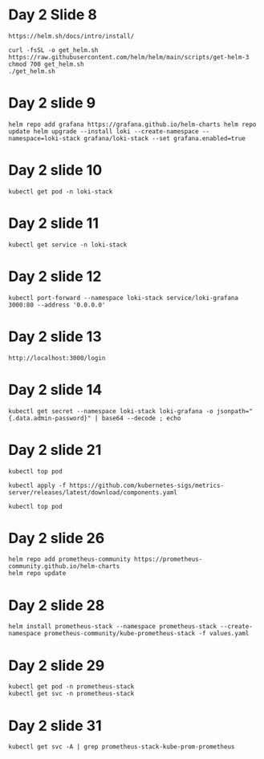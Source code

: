 # Day 2 Slide 8

```
https://helm.sh/docs/intro/install/

curl -fsSL -o get_helm.sh https://raw.githubusercontent.com/helm/helm/main/scripts/get-helm-3
chmod 700 get_helm.sh
./get_helm.sh
```

# Day 2 slide 9

`
helm repo add grafana https://grafana.github.io/helm-charts
helm repo update
helm upgrade --install loki --create-namespace --namespace=loki-stack grafana/loki-stack --set grafana.enabled=true
`

# Day 2 slide 10


```
kubectl get pod -n loki-stack
```

# Day 2 slide 11

`
kubectl get service -n loki-stack
`

# Day 2 slide 12

```
kubectl port-forward --namespace loki-stack service/loki-grafana 3000:80 --address '0.0.0.0'
```

# Day 2 slide 13

```
http://localhost:3000/login
```

# Day 2 slide 14

```
kubectl get secret --namespace loki-stack loki-grafana -o jsonpath="{.data.admin-password}" | base64 --decode ; echo
```

# Day 2 slide 21

```
kubectl top pod

kubectl apply -f https://github.com/kubernetes-sigs/metrics-server/releases/latest/download/components.yaml

kubectl top pod
```

# Day 2 slide 26

```
helm repo add prometheus-community https://prometheus-community.github.io/helm-charts
helm repo update

```

# Day 2 slide 28

```
helm install prometheus-stack --namespace prometheus-stack --create-namespace prometheus-community/kube-prometheus-stack -f values.yaml

```

# Day 2 slide 29

```
kubectl get pod -n prometheus-stack
kubectl get svc -n prometheus-stack
```

# Day 2 slide 31

```
kubectl get svc -A | grep prometheus-stack-kube-prom-prometheus
```